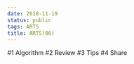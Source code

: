 ```yaml
---
date: 2018-11-19
status: public
tags: ARTS
title: ARTS(06)
---
```

#1 Algorithm
#2 Review
#3 Tips
#4 Share
